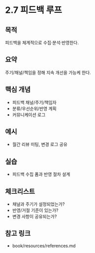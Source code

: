 # 2.7 피드백 루프

## 목적
피드백을 체계적으로 수집·분석·반영한다.

## 요약
주기/채널/책임을 정해 지속 개선을 가능케 한다.

## 핵심 개념
- 피드백 채널/주기/책임자
- 분류/우선순위/반영 계획
- 커뮤니케이션 로그

## 예시
- 월간 리뷰 미팅, 변경 로그 공유

## 실습
- 피드백 수집 폼과 반영 절차 설계

## 체크리스트
- 채널과 주기가 설정되었는가?
- 반영/거절 기준이 있는가?
- 변경 사항이 공유되는가?

## 참고 링크
- book/resources/references.md
